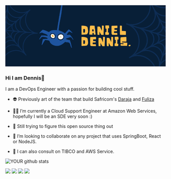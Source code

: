 <img src="https://github.com/dennisoft/dennis.njunge/blob/master/images/githubcoverpage.png">

### Hi I am Dennis👋

I am a DevOps Engineer with a passion for building cool stuff.

- 👽 Previously art of the team that build Safricom's [Daraja](https://developer.safaricom.co.ke/) and [Fuliza](https://www.youtube.com/watch?v=866DzGiM8K4)

- 🤸‍♂️ I’m currently a Cloud Support Engineer at Amazon Web Services, hopefully I will be an SDE very soon :)

- 🤡 Still trying to figure this open source thing out

- 🤝 I’m looking to collaborate on any project that uses SpringBoot, React or NodeJS.

- 🥳 I can also consult on TIBCO and AWS Service.


![YOUR github stats](https://github-readme-stats.vercel.app/api?username=dennisoft&show_icons=true&theme=radical)   

[<img src="https://img.shields.io/badge/twitter-%231DA1F2.svg?&style=for-the-badge&logo=twitter&logoColor=white" />](https://twitter.com/MistaCompiler) [<img src="https://img.shields.io/badge/medium-%2312100E.svg?&style=for-the-badge&logo=medium&logoColor=white" />](https://medium.com/@dennisnjunge)  [<img src="https://img.shields.io/badge/linkedin-%230077B5.svg?&style=for-the-badge&logo=linkedin&logoColor=white" />](https://www.linkedin.com/in/ngugidennis94/) [<img src = "https://img.shields.io/badge/instagram-%23E4405F.svg?&style=for-the-badge&logo=instagram&logoColor=white">](https://www.instagram.com/dennis.njunge)